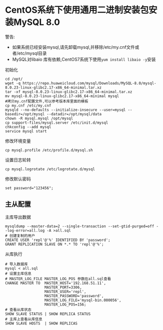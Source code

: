 CentOS系统下使用通用二进制安装包安装MySQL 8.0
=============================================

警告:
- 如果系统已经安装mysql,请先卸载mysql,并移除/etc/my.cnf文件或者/etc/mysql目录
- MySQL对libaio 库有依赖,CentOS7系统下使用`yum install libaio -y`安装


初始化

    cd /opt/
    wget -q https://repo.huaweicloud.com/mysql/Downloads/MySQL-8.0/mysql-8.0.23-linux-glibc2.17-x86_64-minimal.tar.xz
    tar -xf mysql-8.0.23-linux-glibc2.17-x86_64-minimal.tar.xz
    mv mysql-8.0.23-linux-glibc2.17-x86_64-minimal mysql
    #拷贝my.cnf配置文件,可以参考版本库里面的模板
    cp my.cnf /etc/my.cnf
    mysqld --no-defaults --initialize-insecure --user=mysql --basedir=/opt/mysql --datadir=/opt/mysql/data
    chown -R mysql.mysql /opt/mysql
    cp support-files/mysql.server /etc/init.d/mysql
    chkconfig --add mysql
    service mysql start

修改环境变量

    cp mysql.profile /etc/profile.d/mysql.sh

设置日志轮转

    cp mysql.logrotate /etc/logrotate.d/mysql

修改默认密码

    set password="123456";

主从配置
-------------

主库导出数据

    mysqldump --master-data=2 --single-transaction --set-gtid-purged=off --log-error=all.log -A >all.sql
    # 创建复制的用户
    CREATE USER 'repl'@'%' IDENTIFIED BY 'password';
    GRANT REPLICATION SLAVE ON *.* TO 'repl'@'%';

从库执行

    # 导入数据库
    mysql < all.sql
    # 设置主库信息
    # MASTER_LOG_FILE MASTER_LOG_POS 参数在all.sql查看
    CHANGE MASTER TO  MASTER_HOST='192.168.51.11',
                      MASTER_PORT=3306,
                      MASTER_USER='repl',
                      MASTER_PASSWORD='password',
                      MASTER_LOG_FILE='mysql-bin.000056',
                      MASTER_LOG_POS=156;
    # 查看从库状态
    SHOW SLAVE STATUS | SHOW REPLICA STATUS
    # 主库上查看从库信息
    SHOW SLAVE HOSTS  | SHOW REPLICAS
